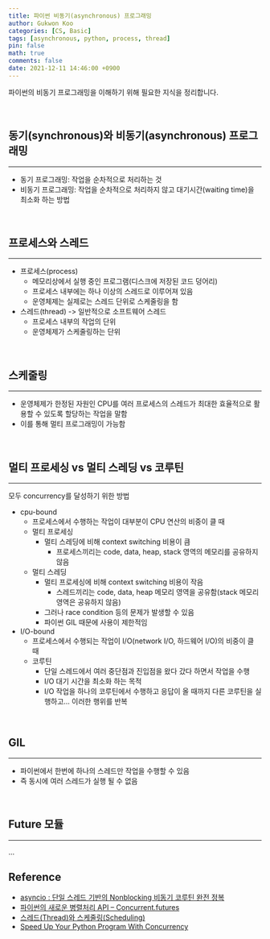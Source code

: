 ```yaml
---
title: 파이썬 비동기(asynchronous) 프로그래밍
author: Gukwon Koo
categories: [CS, Basic]
tags: [asynchronous, python, process, thread]
pin: false
math: true
comments: false
date: 2021-12-11 14:46:00 +0900
---
```


파이썬의 비동기 프로그래밍을 이해하기 위해 필요한 지식을 정리합니다.

<br>

## 동기(synchronous)와 비동기(asynchronous) 프로그래밍

---

- 동기 프로그래밍: 작업을 순차적으로 처리하는 것
- 비동기 프로그래밍: 작업을 순차적으로 처리하지 않고 대기시간(waiting time)을 최소화 하는 방법

<br>

## 프로세스와 스레드

---

- 프로세스(process)
  - 메모리상에서 실행 중인 프로그램(디스크에 저장된 코드 덩어리)
  - 프로세스 내부에는 하나 이상의 스레드로 이루어져 있음
  - 운영체제는 실제로는 스레드 단위로 스케줄링을 함
- 스레드(thread) -> 일반적으로 소프트웨어 스레드
  - 프로세스 내부의 작업의 단위
  - 운영체제가 스케줄링하는 단위

<br>

## 스케줄링

---

- 운영체제가 한정된 자원인 CPU를 여러 프로세스의 스레드가 최대한 효율적으로 활용할 수 있도록 할당하는 작업을 말함
- 이를 통해 멀티 프로그래밍이 가능함

<br>

## 멀티 프로세싱 vs 멀티 스레딩 vs 코루틴

---

모두 concurrency를 달성하기 위한 방법

- cpu-bound
  - 프로세스에서 수행하는 작업이 대부분이 CPU 연산의 비중이 클 때
  - 멀티 프로세싱
    - 멀티 스레딩에 비해 context switching 비용이 큼
      - 프로세스끼리는 code, data, heap, stack 영역의 메모리를 공유하지 않음
  - 멀티 스레딩
    - 멀티 프로세싱에 비해 context switching 비용이 작음
      - 스레드끼리는 code, data, heap 메모리 영역을 공유함(stack 메모리 영역은 공유하지 않음)
    - 그러나 race condition 등의 문제가 발생할 수 있음
    - 파이썬 GIL 때문에 사용이 제한적임
- I/O-bound
  - 프로세스에서 수행되는 작업이 I/O(network I/O, 하드웨어 I/O)의 비중이 클 때
  - 코루틴
    - 단일 스레드에서 여러 중단점과 진입점을 왔다 갔다 하면서 작업을 수행
    - I/O 대기 시간을 최소화 하는 목적
    - I/O 작업을 하나의 코루틴에서 수행하고 응답이 올 때까지 다른 코루틴을 실행하고... 이러한 행위를 반복

<br>

## GIL

---

- 파이썬에서 한번에 하나의 스레드만 작업을 수행할 수 있음
- 즉 동시에 여러 스레드가 실행 될 수 없음

<br>

## Future 모듈

---

...

## Reference

- [asyncio : 단일 스레드 기반의 Nonblocking 비동기 코루틴 완전 정복](https://soooprmx.com/python-asycnio-%EC%97%90%EC%84%9C-%EB%9F%B0%EB%A3%A8%ED%94%84%EB%A5%BC-%EA%B8%B0%EB%B0%98%EC%9C%BC%EB%A1%9C-non-blocking-%EC%BD%94%EB%93%9C-%EC%9E%91%EC%84%B1%ED%95%98%EA%B8%B0/?amp#fnref-6882-1)
- [파이썬의 새로운 병렬처리 API – Concurrent.futures](https://soooprmx.com/concurrent-futures/?amp)
- [스레드(Thread)와 스케줄링(Scheduling)](https://woo-dev.tistory.com/148)
- [Speed Up Your Python Program With Concurrency](https://realpython.com/python-concurrency/#how-to-speed-up-an-io-bound-program)